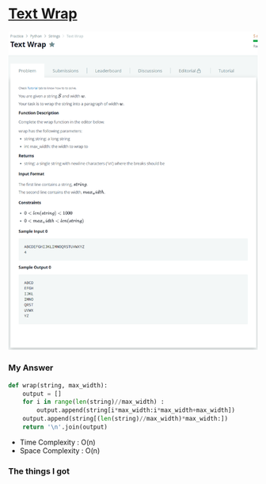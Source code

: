 # [Text Wrap](https://www.hackerrank.com/challenges/text-wrap/problem?h_r=next-challenge&h_r%5B%5D%5B%5D=next-challenge&h_r%5B%5D%5B%5D=next-challenge&h_v=zen&h_v%5B%5D%5B%5D=zen&h_v%5B%5D%5B%5D=zen&isFullScreen=false)

![image](Problem.png)



### My Answer

```python
def wrap(string, max_width):
    output = []
    for i in range(len(string)//max_width) : 
        output.append(string[i*max_width:i*max_width+max_width])
    output.append(string[(len(string)//max_width)*max_width:])
    return '\n'.join(output)
```

* Time Complexity : O(n)
* Space Complexity : O(n)



### The things I got
